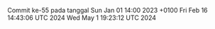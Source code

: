 Commit ke-55 pada tanggal Sun Jan 01 14:00 2023 +0100
Fri Feb 16 14:43:06 UTC 2024
Wed May  1 19:23:12 UTC 2024
